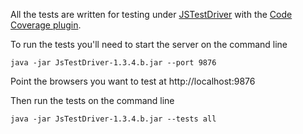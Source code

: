 All the tests are written for testing under [JSTestDriver](http://code.google.com/p/js-test-driver/) with the [Code Coverage plugin](http://code.google.com/p/js-test-driver/wiki/CodeCoverage).

To run the tests you'll need to start the server on the command line
```
java -jar JsTestDriver-1.3.4.b.jar --port 9876
```

Point the browsers you want to test at http://localhost:9876

Then run the tests on the command line
```
java -jar JsTestDriver-1.3.4.b.jar --tests all
```